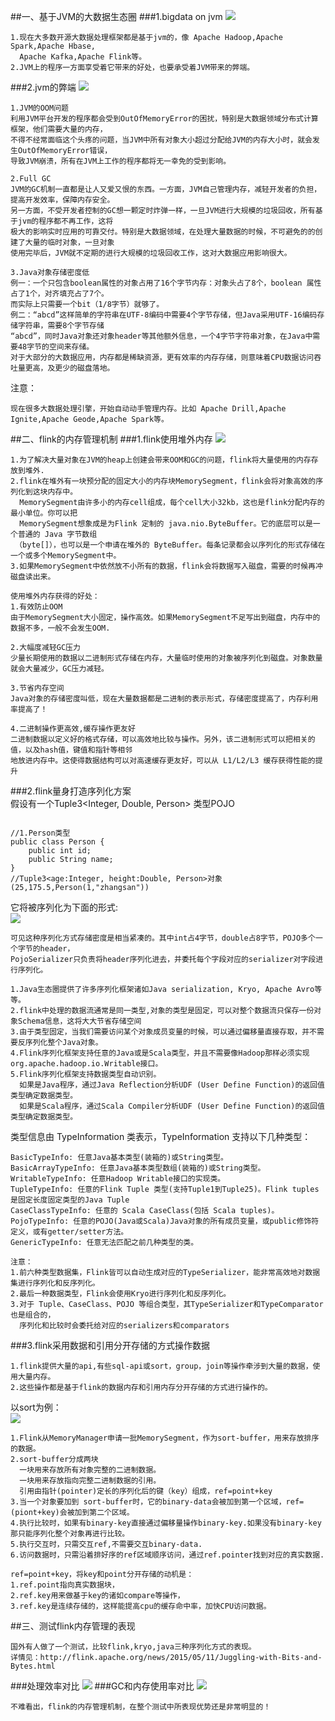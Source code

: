 ##一、基于JVM的大数据生态圈
###1.bigdata on jvm
![](images/Snip20161120_6.png) 
```
1.现在大多数开源大数据处理框架都是基于jvm的，像 Apache Hadoop,Apache Spark,Apache Hbase,
  Apache Kafka,Apache Flink等。
2.JVM上的程序一方面享受着它带来的好处，也要承受着JVM带来的弊端。
```
###2.jvm的弊端
![](images/Snip20161120_7.png) 
```
1.JVM的OOM问题
利用JVM平台开发的程序都会受到OutOfMemoryError的困扰，特别是大数据领域分布式计算框架，他们需要大量的内存，
不得不经常面临这个头疼的问题，当JVM中所有对象大小超过分配给JVM的内存大小时，就会发生OutOfMemoryError错误，
导致JVM崩溃，所有在JVM上工作的程序都将无一幸免的受到影响。

2.Full GC 
JVM的GC机制一直都是让人又爱又恨的东西。一方面，JVM自己管理内存，减轻开发者的负担，提高开发效率，保障内存安全。
另一方面，不受开发者控制的GC想一颗定时炸弹一样，一旦JVM进行大规模的垃圾回收，所有基于jvm的程序都不再工作，这将
极大的影响实时应用的可靠交付。特别是大数据领域，在处理大量数据的时候，不可避免的的创建了大量的临时对象，一旦对象
使用完毕后，JVM就不定期的进行大规模的垃圾回收工作，这对大数据应用影响很大。

3.Java对象存储密度低
例一：一个只包含boolean属性的对象占用了16个字节内存：对象头占了8个，boolean 属性占了1个，对齐填充占了7个。
而实际上只需要一个bit（1/8字节）就够了。
例二：“abcd”这样简单的字符串在UTF-8编码中需要4个字节存储，但Java采用UTF-16编码存储字符串，需要8个字节存储
“abcd”，同时Java对象还对象header等其他额外信息，一个4字节字符串对象，在Java中需要48字节的空间来存储。
对于大部分的大数据应用，内存都是稀缺资源，更有效率的内存存储，则意味着CPU数据访问吞吐量更高，及更少的磁盘落地。
```

注意：
```
现在很多大数据处理引擎，开始自动动手管理内存。比如 Apache Drill,Apache Ignite,Apache Geode,Apache Spark等。 
```
##二、flink的内存管理机制
###1.flink使用堆外内存
![](images/memory-mgmt.png) 
```
1.为了解决大量对象在JVM的heap上创建会带来OOM和GC的问题，flink将大量使用的内存存放到堆外.
2.flink在堆外有一块预分配的固定大小的内存块MemorySegment，flink会将对象高效的序列化到这块内存中。
  MemorySegment由许多小的内存cell组成，每个cell大小32kb，这也是flink分配内存的最小单位。你可以把 
  MemorySegment想象成是为Flink 定制的 java.nio.ByteBuffer。它的底层可以是一个普通的 Java 字节数组
 （byte[]），也可以是一个申请在堆外的 ByteBuffer。每条记录都会以序列化的形式存储在一个或多个MemorySegment中。
3.如果MemorySegment中依然放不小所有的数据，flink会将数据写入磁盘，需要的时候再冲磁盘读出来。
```
```
使用堆外内存获得的好处：
1.有效防止OOM
由于MemorySegment大小固定，操作高效。如果MemorySegment不足写出到磁盘，内存中的数据不多，一般不会发生OOM.

2.大幅度减轻GC压力
少量长期使用的数据以二进制形式存储在内存，大量临时使用的对象被序列化到磁盘。对象数量就会大量减少，GC压力减轻。

3.节省内存空间
Java对象的存储密度叫低，现在大量数据都是二进制的表示形式，存储密度提高了，内存利用率提高了！

4.二进制操作更高效,缓存操作更友好
二进制数据以定义好的格式存储，可以高效地比较与操作。另外，该二进制形式可以把相关的值，以及hash值，键值和指针等相邻
地放进内存中。这使得数据结构可以对高速缓存更友好，可以从 L1/L2/L3 缓存获得性能的提升
```

###2.flink量身打造序列化方案   
假设有一个Tuple3<Integer, Double, Person> 类型POJO
```

//1.Person类型
public class Person {
    public int id;
    public String name;
}
//Tuple3<age:Integer, height:Double, Person>对象
(25,175.5,Person(1,"zhangsan"))
```
它将被序列化为下面的形式:  
![](images/data-serialization.china.png) 
```
可见这种序列化方式存储密度是相当紧凑的。其中int占4字节，double占8字节，POJO多个一个字节的header，
PojoSerializer只负责将header序列化进去，并委托每个字段对应的serializer对字段进行序列化。
```

```
1.Java生态圈提供了许多序列化框架诸如Java serialization, Kryo, Apache Avro等等。
2.flink中处理的数据流通常是同一类型,对象的类型是固定，可以对整个数据流只保存一份对象Schema信息，这将大大节省存储空间
3.由于类型固定，当我们需要访问某个对象成员变量的时候，可以通过偏移量直接存取，并不需要反序列化整个Java对象。
4.Flink序列化框架支持任意的Java或是Scala类型，并且不需要像Hadoop那样必须实现org.apache.hadoop.io.Writable接口。
5.Flink序列化框架支持数据类型自动识别。
  如果是Java程序，通过Java Reflection分析UDF (User Define Function)的返回值类型确定数据类型。
  如果是Scala程序，通过Scala Compiler分析UDF (User Define Function)的返回值类型确定数据类型。
```
类型信息由 TypeInformation 类表示，TypeInformation 支持以下几种类型：
```
BasicTypeInfo: 任意Java基本类型(装箱的)或String类型。
BasicArrayTypeInfo: 任意Java基本类型数组(装箱的)或String类型。
WritableTypeInfo: 任意Hadoop Writable接口的实现类。
TupleTypeInfo: 任意的Flink Tuple 类型(支持Tuple1到Tuple25)。Flink tuples是固定长度固定类型的Java Tuple
CaseClassTypeInfo: 任意的 Scala CaseClass(包括 Scala tuples)。
PojoTypeInfo: 任意的POJO(Java或Scala)Java对象的所有成员变量，或public修饰符定义，或有getter/setter方法。
GenericTypeInfo: 任意无法匹配之前几种类型的类。

注意：
1.前六种类型数据集，Flink皆可以自动生成对应的TypeSerializer，能非常高效地对数据集进行序列化和反序列化。
2.最后一种数据类型，Flink会使用Kryo进行序列化和反序列化。
3.对于 Tuple、CaseClass、POJO 等组合类型，其TypeSerializer和TypeComparator也是组合的，
  序列化和比较时会委托给对应的serializers和comparators
```



###3.flink采用数据和引用分开存储的方式操作数据

```
1.flink提供大量的api,有些sql-api或sort，group，join等操作牵涉到大量的数据，使用大量内存。
2.这些操作都是基于flink的数据内存和引用内存分开存储的方式进行操作的。
```
以sort为例：  
![](images/sort-demo.png) 

```
1.Flink从MemoryManager申请一批MemorySegment，作为sort-buffer，用来存放排序的数据。
2.sort-buffer分成两块
  一块用来存放所有对象完整的二进制数据。
  一块用来存放指向完整二进制数据的引用。
  引用由指针(pointer)定长的序列化后的键（key）组成，ref=point+key
3.当一个对象要加到 sort-buffer时，它的binary-data会被加到第一个区域，ref=(piont+key)会被加到第二个区域。
4.执行比较时，如果有binary-key直接通过偏移量操作binary-key.如果没有binary-key那只能序列化整个对象再进行比较。
5.执行交互时，只需交互ref,不需要交互binary-data.
6.访问数据时，只需沿着排好序的ref区域顺序访问，通过ref.pointer找到对应的真实数据.
```

```
ref=point+key，将key和point分开存储的动机是：
1.ref.point指向真实数据块，
2.ref.key用来做基于key的诸如compare等操作，
3.ref.key是连续存储的，这样能提高cpu的缓存命中率，加快CPU访问数据。
```


##三、测试flink内存管理的表现
```
国外有人做了一个测试，比较flink,kryo,java三种序列化方式的表现。
详情见：http://flink.apache.org/news/2015/05/11/Juggling-with-Bits-and-Bytes.html
```
###处理效率对比
![](images/sort-benchmark.png) 
###GC和内存使用率对比
![](images/Snip20161120_9.png) 
```
不难看出，flink的内存管理机制，在整个测试中所表现优势还是非常明显的！
```






